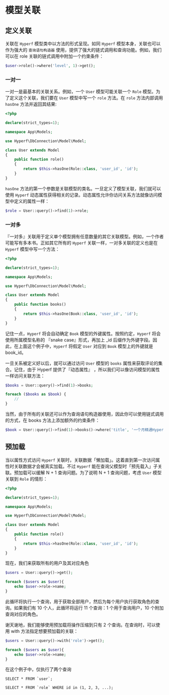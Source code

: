 # 模型关联

## 定义关联

关联在 `Hyperf` 模型类中以方法的形式呈现。如同 `Hyperf` 模型本身，关联也可以作为强大的 `查询语句构造器` 使用，提供了强大的链式调用和查询功能。例如，我们可以在 role 关联的链式调用中附加一个约束条件：

```php
$user->role()->where('level', 1)->get();
```

### 一对一

一对一是最基本的关联关系。例如，一个 `User` 模型可能关联一个 `Role` 模型。为了定义这个关联，我们要在 `User` 模型中写一个 `role` 方法。在 `role` 方法内部调用 `hasOne` 方法并返回其结果:

```php
<?php

declare(strict_types=1);

namespace App\Models;

use Hyperf\DbConnection\Model\Model;

class User extends Model
{
    public function role()
    {
        return $this->hasOne(Role::class, 'user_id', 'id');
    }
}
```

`hasOne` 方法的第一个参数是关联模型的类名。一旦定义了模型关联，我们就可以使用 `Hyperf` 动态属性获得相关的记录。动态属性允许你访问关系方法就像访问模型中定义的属性一样：

```php
$role = User::query()->find(1)->role;
```

### 一对多

『一对多』关联用于定义单个模型拥有任意数量的其它关联模型。例如，一个作者可能写有多本书。正如其它所有的 `Hyperf` 关联一样，一对多关联的定义也是在 `Hyperf` 模型中写一个方法：

```php
<?php

declare(strict_types=1);

namespace App\Models;

use Hyperf\DbConnection\Model\Model;

class User extends Model
{
    public function books()
    {
        return $this->hasOne(Book::class, 'user_id', 'id');
    }
}
```

记住一点，`Hyperf` 将会自动确定 `Book` 模型的外键属性。按照约定，`Hyperf` 将会使用所属模型名称的 『snake case』形式，再加上 _id 后缀作为外键字段。因此，在上面这个例子中，`Hyperf` 将假定 `User` 对应到 `Book` 模型上的外键就是 book_id。

一旦关系被定义好以后，就可以通过访问 `User` 模型的 `books` 属性来获取评论的集合。记住，由于 Hyperf 提供了『动态属性』 ，所以我们可以像访问模型的属性一样访问关联方法：

```php
$books = User::query()->find(1)->books;

foreach ($books as $book) {
    //
}
```

当然，由于所有的关联还可以作为查询语句构造器使用，因此你可以使用链式调用的方式，在 books 方法上添加额外的约束条件：

```php
$book = User::query()->find(1)->books()->where('title', '一个月精通Hyperf框架')->first();
```

## 预加载

当以属性方式访问 `Hyperf` 关联时，关联数据「懒加载」。这着直到第一次访问属性时关联数据才会被真实加载。不过 `Hyperf` 能在查询父模型时「预先载入」子关联。预加载可以缓解 N + 1 查询问题。为了说明 N + 1 查询问题，考虑 `User` 模型关联到 `Role` 的情形：

```php
<?php

declare(strict_types=1);

namespace App\Models;

use Hyperf\DbConnection\Model\Model;

class User extends Model
{
    public function role()
    {
        return $this->hasOne(Role::class, 'user_id', 'id');
    }
}
```

现在，我们来获取所有的用户及其对应角色

```php
$users = User::query()->get();

foreach ($users as $user){
    echo $user->role->name;
}
```

此循环将执行一个查询，用于获取全部用户，然后为每个用户执行获取角色的查询。如果我们有 10 个人，此循环将运行 11 个查询：1 个用于查询用户，10 个附加查询对应的角色。

谢天谢地，我们能够使用预加载将操作压缩到只有 2 个查询。在查询时，可以使用 with 方法指定想要预加载的关联：

```php
$users = User::query()->with('role')->get();

foreach ($users as $user){
    echo $user->role->name;
}
```

在这个例子中，仅执行了两个查询

```
SELECT * FROM `user`;

SELECT * FROM `role` WHERE id in (1, 2, 3, ...);
```